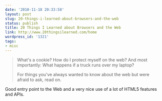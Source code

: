 ```yaml
---
date: '2010-11-18 20:33:58'
layout: post
slug: 20-things-i-learned-about-browsers-and-the-web
status: publish
title: 20 Things I Learned about Browsers and the Web
link: http://www.20thingsilearned.com/home
wordpress_id: '1321'
tags:
- misc
---
```


> What's a cookie? How do I protect myself on the web? And most importantly: What happens if a truck runs over my laptop?
>
>For things you've always wanted to know about the web but were afraid to ask, read on.

Good entry point to the Web and a very nice use of a lot of HTML5 features and APIs.
